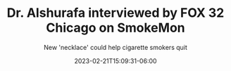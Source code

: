 ---
title: "Dr. Alshurafa interviewed by FOX 32 Chicago on SmokeMon"
date: 2023-02-21T15:09:31-06:00
draft: false
subtitle: "New 'necklace' could help cigarette smokers quit"
has_link: true
link: "https://www.fox32chicago.com/video/1183455"
---